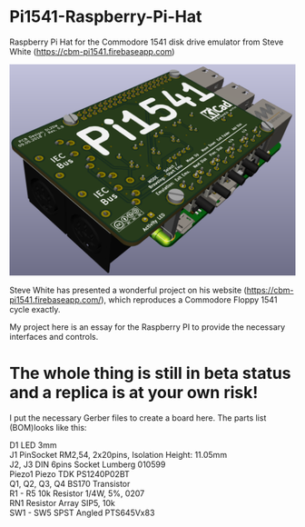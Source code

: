 # Pi1541-Raspberry-Pi-Hat
Raspberry Pi Hat for the Commodore 1541 disk drive emulator from Steve White (https://cbm-pi1541.firebaseapp.com)

![Alt text](image.png "3D Model from KiCad")
 
Steve White has presented a wonderful project on his website (https://cbm-pi1541.firebaseapp.com/), which reproduces a Commodore Floppy 1541 cycle exactly. 

My project here is an essay for the Raspberry PI to provide the necessary interfaces and controls.

# The whole thing is still in beta status and a replica is at your own risk!


I put the necessary Gerber files to create a board here. The parts list (BOM)looks like this:

D1              LED 3mm<br/>
J1              PinSocket RM2,54, 2x20pins, Isolation Height: 11.05mm<br/>
J2, J3          DIN 6pins Socket Lumberg 010599<br/>
Piezo1          Piezo TDK PS1240P02BT<br/>
Q1, Q2, Q3, Q4  BS170 Transistor<br/>
R1 - R5         10k Resistor 1/4W, 5%, 0207<br/>
RN1             Resistor Array SIP5, 10k<br/>
SW1 - SW5       SPST Angled PTS645Vx83<br/>
 

